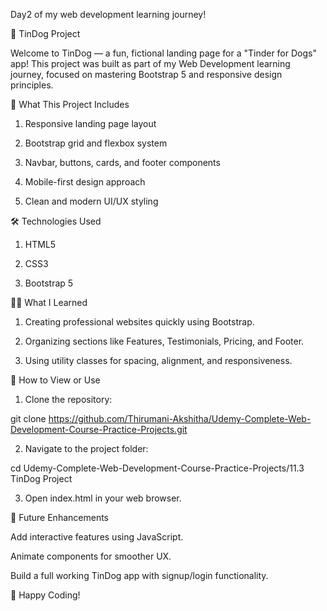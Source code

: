 Day2 of my web development learning journey!

🐶 TinDog Project

Welcome to TinDog — a fun, fictional landing page for a "Tinder for Dogs" app! This project was built as part of my Web Development learning journey, focused on mastering Bootstrap 5 and responsive design principles.


🚀 What This Project Includes

1. Responsive landing page layout

2. Bootstrap grid and flexbox system

3. Navbar, buttons, cards, and footer components

4. Mobile-first design approach

5. Clean and modern UI/UX styling


🛠️ Technologies Used

1. HTML5

2. CSS3

3. Bootstrap 5


👩‍💻 What I Learned

1. Creating professional websites quickly using Bootstrap.

2. Organizing sections like Features, Testimonials, Pricing, and Footer.

3. Using utility classes for spacing, alignment, and responsiveness.


📂 How to View or Use

1. Clone the repository:

git clone https://github.com/Thirumani-Akshitha/Udemy-Complete-Web-Development-Course-Practice-Projects.git


2. Navigate to the project folder:

cd Udemy-Complete-Web-Development-Course-Practice-Projects/11.3 TinDog Project


3. Open index.html in your web browser.


🚀 Future Enhancements

Add interactive features using JavaScript.

Animate components for smoother UX.

Build a full working TinDog app with signup/login functionality.


🚀 Happy Coding!

